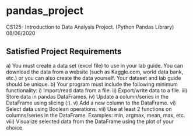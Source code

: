 # pandas_project
CS125- Introduction to Data Analysis Project. (Python Pandas Library) 08/06/2020

## Satisfied Project Requirements

a) You must create a data set (excel file) to use in your lab guide. You can download the data from
a website (such as Kaggle.com, world data bank, etc.) or you can also create the data yourself.
Your dataset and lab guide should be unique. 
b) Your program must include the following minimum functionality:
i) Import/read data from a file.
ii) Export/write data to a file.
iii) Store data in pandas DataFrames.
iv) Update a column/series in the DataFrame using slicing (:).
v) Add a new column to the DataFrame.
vi) Select data using Boolean operations.
vii) Use at least 2 functions on columns/series in the DataFrame. Examples: min, argmax, mean,
max, etc.
viii) Visualize selected data from the DataFrame using the plot of your choice.
